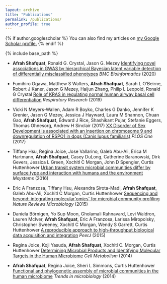 ```yaml
---
layout: archive
title: "Publications"
permalink: /publications/
author_profile: true
---
```


{% if author.googlescholar %}
  You can also find my articles on <u><a href="{{author.googlescholar}}">my Google Scholar profile</a>.</u>
{% endif %}

{% include base_path %}

<!-- {% for post in site.publications reversed %}
  {% include archive-single.html %}
{% endfor %}
 -->
* **Afrah Shafquat**, Ronald G. Crystal, Jason G. Mezey [Identifying novel associations in GWAS by hierarchical Bayesian latent variable detection of differentially misclassified phenotypes](https://bmcbioinformatics.biomedcentral.com/articles/10.1186/s12859-020-3387-z) <i>BMC Bioinformatics</i> (2020)

* Fumihiro Ogawa, Matthew S Walters, **Afrah Shafquat**, Sarah L O’Beirne, Robert J Kaner, Jason G Mezey, Haijun Zhang, Philip L Leopold, Ronald G Crystal [Role of KRAS in regulating normal human airway basal cell differentiation](https://link.springer.com/article/10.1186/s12931-019-1129-4) <i>Respiratory Research</i> (2019)

* Vicki N Meyers-Wallen, Adam R Boyko, Charles G Danko, Jennifer K Grenier, Jason G Mezey, Jessica J Hayward, Laura M Shannon, Chuan Gao, **Afrah Shafquat**, Edward J Rice, Shashikant Pujar, Stefanie Eggers, Thomas Ohnesorg, Andrew H Sinclair (2017) [XX Disorder of Sex Development is associated with an insertion on chromosome 9 and downregulation of RSPO1 in dogs (Canis lupus familiaris)](https://www.ncbi.nlm.nih.gov/pmc/articles/PMC5650465/) <i>PLOS One</i> (2017)

* Tiffany Hsu, Regina Joice, Jose Vallarino, Galeb Abu-Ali, Erica M Hartmann, **Afrah Shafquat**, Casey DuLong, Catherine Baranowski, Dirk Gevers, Jessica L Green, Xochitl C Morgan, John D Spengler, Curtis Huttenhower [Urban transit system microbial communities differ by surface type and interaction with humans and the environment](https://msystems.asm.org/content/msys/1/3/e00018-16.full.pdf) *Msystems* (2016)

* Eric A Franzosa, Tiffany Hsu, Alexandra Sirota-Madi, **Afrah Shafquat**, Galeb Abu-Ali, Xochitl C Morgan, Curtis Huttenhower [Sequencing and beyond: integrating molecular'omics' for microbial community profiling](https://www.ncbi.nlm.nih.gov/pmc/articles/PMC4800835/) *Nature Reviews Microbiology* (2015)

* Daniela Börnigen, Yo Sup Moon, Gholamali Rahnavard, Levi Waldron, Lauren McIver, **Afrah Shafquat**, Eric A Franzosa, Larissa Miropolsky, Christopher Sweeney, Xochitl C Morgan, Wendy S Garrett, Curtis Huttenhower [A reproducible approach to high-throughput biological data acquisition and integration](https://peerj.com/articles/791/?utm_source=TrendMD&utm_campaign=PeerJ_TrendMD_1&utm_medium=TrendMD) *PeerJ* (2015)

* Regina Joice, Koji Yasuda, **Afrah Shafquat**, Xochitl C. Morgan, Curtis Huttenhower [Determining Microbial Products and Identifying Molecular Targets in the Human Microbiome](https://www.sciencedirect.com/science/article/pii/S1550413114004501) *Cell Metabolism* (2014)

* **Afrah Shafquat**, Regina Joice, Sheri L Simmons, Curtis Huttenhower [Functional and phylogenetic assembly of microbial communities in the human microbiome](https://www.ncbi.nlm.nih.gov/pmc/articles/PMC4008634/) *Trends in microbiology* (2014)
